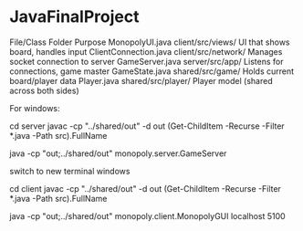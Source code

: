 # JavaFinalProject

File/Class Folder Purpose
MonopolyUI.java client/src/views/ UI that shows board, handles input
ClientConnection.java client/src/network/ Manages socket connection to server
GameServer.java server/src/app/ Listens for connections, game master
GameState.java shared/src/game/ Holds current board/player data
Player.java shared/src/player/ Player model (shared across both sides)

For windows:

cd server
javac -cp "../shared/out" -d out (Get-ChildItem -Recurse -Filter \*.java -Path src).FullName

java -cp "out;../shared/out" monopoly.server.GameServer

switch to new terminal windows

cd client
javac -cp "../shared/out" -d out (Get-ChildItem -Recurse -Filter \*.java -Path src).FullName

java -cp "out;../shared/out" monopoly.client.MonopolyGUI localhost 5100
